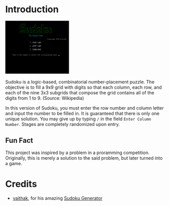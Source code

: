 # Introduction
<img src="https://raw.githubusercontent.com/wlhcode/sudoku/master/img/title.png" alt="Title Screen" width="200"/>

Sudoku is a logic-based, combinatorial number-placement puzzle. The objective is to fill a 9x9 grid with digits so that each column, each row, and each of the nine 3x3 subgrids that compose the grid contains all of the digits from 1 to 9. (Source: Wikipedia)
 
In this version of Sudoku, you must enter the row number and column letter and input the number to be filled in. It is guaranteed that there is only one unique solution. You may give up by typing `/` in the field `Enter Column Number`. Stages are completely randomized upon entry.

## Fun Fact
This project was inspired by a problem in a proramming competition. Originally, this is merely a solution to the said problem, but later turned into a game.

# Credits
- [vaithak](https://github.com/vaithak), for his amazing [Sudoku Generator](https://github.com/vaithak/Sudoku-Generator)
